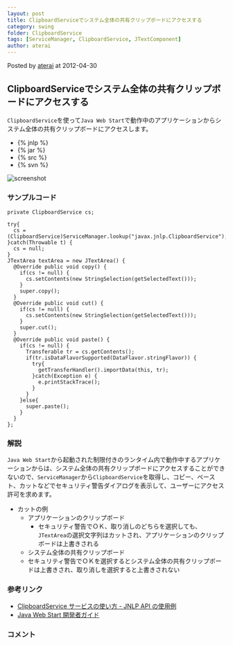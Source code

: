 ```yaml
---
layout: post
title: ClipboardServiceでシステム全体の共有クリップボードにアクセスする
category: swing
folder: ClipboardService
tags: [ServiceManager, ClipboardService, JTextComponent]
author: aterai
---
```


Posted by [aterai](http://terai.xrea.jp/aterai.html) at 2012-04-30

## ClipboardServiceでシステム全体の共有クリップボードにアクセスする
`ClipboardService`を使って`Java Web Start`で動作中のアプリケーションからシステム全体の共有クリップボードにアクセスします。

- {% jnlp %}
- {% jar %}
- {% src %}
- {% svn %}

<!-- dummy comment line for breaking list -->

![screenshot](https://lh5.googleusercontent.com/--_lXbzG-H7g/T53noZrOnHI/AAAAAAAABME/FyY8MKdHSg0/s800/ClipboardService.png)

### サンプルコード
<pre class="prettyprint"><code>private ClipboardService cs;
</code></pre>

<pre class="prettyprint"><code>try{
  cs = (ClipboardService)ServiceManager.lookup("javax.jnlp.ClipboardService");
}catch(Throwable t) {
  cs = null;
}
JTextArea textArea = new JTextArea() {
  @Override public void copy() {
    if(cs != null) {
      cs.setContents(new StringSelection(getSelectedText()));
    }
    super.copy();
  }
  @Override public void cut() {
    if(cs != null) {
      cs.setContents(new StringSelection(getSelectedText()));
    }
    super.cut();
  }
  @Override public void paste() {
    if(cs != null) {
      Transferable tr = cs.getContents();
      if(tr.isDataFlavorSupported(DataFlavor.stringFlavor)) {
        try{
          getTransferHandler().importData(this, tr);
        }catch(Exception e) {
          e.printStackTrace();
        }
      }
    }else{
      super.paste();
    }
  }
};
</code></pre>

### 解説
`Java Web Start`から起動された制限付きのランタイム内で動作中するアプリケーションからは、システム全体の共有クリップボードにアクセスすることができないので、`ServiceManager`から`ClipboardService`を取得し、コピー、ペースト、カットなどでセキュリティ警告ダイアログを表示して、ユーザーにアクセス許可を求めます。

- カットの例
    - アプリケーションのクリップボード
        - セキュリティ警告でＯＫ、取り消しのどちらを選択しても、`JTextArea`の選択文字列はカットされ、アプリケーションのクリップボードは上書きされる
    - システム全体の共有クリップボード
    - セキュリティ警告でＯＫを選択するとシステム全体の共有クリップボードは上書きされ、取り消しを選択すると上書きされない

<!-- dummy comment line for breaking list -->

### 参考リンク
- [ClipboardService サービスの使い方 - JNLP API の使用例](http://docs.oracle.com/javase/jp/6/technotes/guides/javaws/developersguide/examples.html#ClipboardService)
- [Java Web Start 開発者ガイド](http://docs.oracle.com/javase/jp/6/technotes/guides/javaws/developersguide/contents.html)

<!-- dummy comment line for breaking list -->

### コメント
